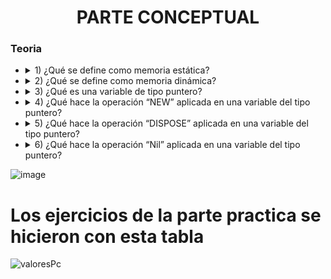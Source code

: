<h1 align="center">PARTE CONCEPTUAL</h1>



<p align="center">


### Teoria ###
* <details>
  <summary> 1) ¿Qué se define como memoria estática? </summary>
    Se define memoria estatica a las variables que veniamos guardando en memoria, antes de conocer punteros, en resumen se consideran solo las variables locales y variables globales al programa. (tambien la memoria estatica no se puede modificar en momento de ejecucion)

* <details>
  <summary> 2) ¿Qué se define como memoria dinámica? </summary>
   Memoria dinamica es la que usan los punteros y cambiar en tiempo de ejecucion, todo lo que empiece con new,dispose o nil se considera parte de la memoria dinamica, en resumen se considera memoria dinamica solo cuando en la ejecucion de un programa se reserva o libera memoria

* <details>
  <summary> 3) ¿Qué es una variable de tipo puntero? </summary>
   Una variable de tipo puntero es una variable que almacena la dirección de memoria de otra variable en lugar de su valor real. Es decir, en lugar de contener un valor directamente, la variable puntero contiene una referencia a la ubicación de memoria donde se almacena el valor, pudiendo cambiarla en tiempo de ejecucion o liberarla
  
* <details>
  <summary> 4) ¿Qué hace la operación “NEW” aplicada en una variable del tipo puntero? </summary>
   La variable tipo new busca una direccion en memoria para guardar la direccion que se le asigne
 
* <details>
  <summary> 5) ¿Qué hace la operación “DISPOSE” aplicada en una variable del tipo puntero? </summary>
   La operacion Dispose es una operacion de punteros que corta enlaces y libera la posicion de memoria del lugar reservado, la memoria puede usarse en otro momento del programa
  
* <details>
  <summary> 6) ¿Qué hace la operación “Nil” aplicada en una variable del tipo puntero? </summary>
   Libera la conexion que existe entre la variable y la posicion de memoria, la memoria sigue ocupada y la memoria no se puede referenciar ni volver a utilizar, esa es la diferencia con el Dispose. El dispose te borra todo, te corta enlaces pero el Nil si tenes 2 variables con el mismo enlace y haces nil en una todavia te queda la otra con el enlace y podes acceder al contenido
</p>

![image](https://user-images.githubusercontent.com/100500003/233815991-832b66b2-1718-4b38-a5af-281e1d294695.png)

<h1>Los ejercicios de la parte practica se hicieron con esta tabla</h1>

![valoresPc](https://user-images.githubusercontent.com/100500003/233866950-475ca687-0d7c-45cf-9762-3e03ac2981a8.PNG)
